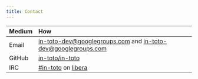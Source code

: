 ```yaml
---
title: Contact
---
```


Medium | How
:------|:---
Email | [in-toto-dev@googlegroups.com](mailto:in-toto-dev@googlegroups.com) and  [in-toto-dev@googlegroups.com](mailto:in-toto-dev@googlegroups.com)
GitHub | [in-toto/in-toto](https://github.com/in-toto/in-toto)
IRC | [#in-toto](https://web.libera.chat/#in-toto) on [libera](https://libera.chat)

